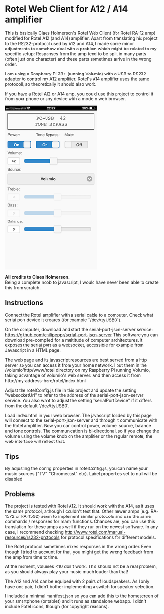 # Rotel Web Client for A12 / A14 amplifier

This is basically Claes Holmerson's Rotel Web Client (for Rotel RA-12 amp) modified for Rotel A12 (and A14) amplifier.
Apart from translating his project to the RS232-protocol used by A12 and A14, I made some minor adjustments to somehow deal with a problem which might be related to my specific setup:
Responses from the amp tend to be split in many parts (often just one character) and these parts sometimes arrive in the wrong order.

I am using a Raspberry Pi 3B+ (running Volumio) with a USB to RS232 adapter to control my A12 amplifier.
Rotel's A14 amplifier uses the same protocoll, so theoretically it should also work.

If you have a Rotel A12 or A14 amp, you could use this project to control it from your phone or any device with a modern web browser. 

![Screenshot](screenshot.png)

**All credits to Claes Holmerson.**  
Being a complete noob to javascript, I would have never been able to create this from scratch.

## Instructions

Connect the Rotel amplifier with a serial cable to a computer. Check what serial port device it creates (for example "/dev/ttyUSB0").

On the computer, download and start the serial-port-json-server service: https://github.com/chilipeppr/serial-port-json-server 
This software you can download pre-compiled for a multitude of computer architectures.
It exposes the serial port as a websocket, accessible for example from Javascript in a HTML page.

The web page and its javascript resources are best served from a http server so you can access it from your home network.
I put them in the /volumio/http/www/rotel directory on my Raspberry Pi running Volumio, taking advantage of Volumio's web server.
And then access it from http://my-address-here/rotel/index.html

Adjust the rotelConfig.js file in this project and update the setting "websocketUrl" to refer to the address of the serial-port-json-server service. 
You also want to adjust the setting "serialPortDevice" if it differs from the default '/dev/ttyUSB0'.

Load index.html in your web browser. The javascript loaded by this page will connect to the serial-port-json-server and through it communicate with the Rotel amplifier. Now you can control power, volume, source, balance and tone controls. 
The communication is bi-directional, so if you change the volume using the volume knob on the amplifier or the regular remote, the web interface will reflect that.

## Tips

By adjusting the config properties in rotelConfig.js, you can name your music sources ("TV", "Chromecast" etc). Label properties set to null will be disabled.

## Problems 

The project is tested with Rotel A12. It should work with the A14, as it uses the same protocol, although I couldn't test that.
Other newer amps (e.g. RA-1572 or RA-1592) seem to implement similar protocols and use the same commands / responses for many functions.
Chances are, you can use this translation for these amps as well if they run on the newest software. In any case, I recommend checking http://www.rotel.com/manual-resources/rs232-protocols for protocol specifications for different models. 

The Rotel protocol sometimes mixes responses in the wrong order. Even though I tried to account for that, you might get the wrong feedback from the amp from time to time.

At the moment, volumes <10 don't work. This should not be a real problem, as you should always play your music much louder than that!

The A12 and A14 can be equiped with 2 pairs of loudspeakers. As I only have one pair, I didn't bother implementing a switch for speaker selection.

I included a minimal manifest.json so you can add this to the homescreen of your smartphone (or tablet) and it runs as standalone webapp.
I didn't include Rotel icons, though (for copyright reasons).




